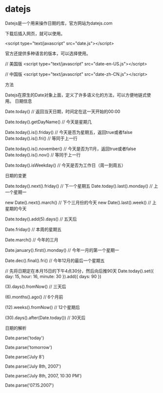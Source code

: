 datejs
======

Datejs是一个用来操作日期的库，官方网站为datejs.com




下载后插入网页，就可以使用。

\<script type="text/javascript" src="date.js"\>\</script\>

官方还提供多种语言的版本，可以选择使用。

// 美国版
\<script type="text/javascript" src="date-en-US.js"\>\</script\>

// 中国版
\<script type="text/javascript" src="date-zh-CN.js"\>\</script\>

方法

Datejs在原生的Date对象上面，定义了许多语义化的方法，可以方便地链式使用。
日期信息

Date.today() // 返回当天日期，时间定在这一天开始的00:00 

Date.today().getDayName() // 今天是星期几

Date.today().is().friday()      // 今天是否为星期五，返回true或者false
Date.today().is().fri()         // 等同于上一行

Date.today().is().november()    // 今天是否为11月，返回true或者false
Date.today().is().nov()         // 等同于上一行

Date.today().isWeekday() // 今天是否为工作日（周一到周五）

日期的变更

Date.today().next().friday()    // 下一个星期五
Date.today().last().monday()    // 上一个星期一

new Date().next().march()       // 下个三月份的今天
new Date().last().week()        // 上星期的今天

Date.today().add(5).days() // 五天后

Date.friday() // 本周的星期五

Date.march() // 今年的三月

Date.january().first().monday() // 今年一月的第一个星期一

Date.dec().final().fri() // 今年12月的最后一个星期五

// 先将日期定在本月15日的下午4点30分，然后向后推90天
Date.today().set({ day: 15, hour: 16, minute: 30 }).add({ days: 90 })

(3).days().fromNow() // 三天后

(6).months().ago() // 6个月前

(12).weeks().fromNow() // 12个星期后

(30).days().after(Date.today()) // 30天后

日期的解析

Date.parse('today')
 
Date.parse('tomorrow')
 
Date.parse('July 8')

Date.parse('July 8th, 2007')

Date.parse('July 8th, 2007, 10:30 PM')

Date.parse('07.15.2007')
